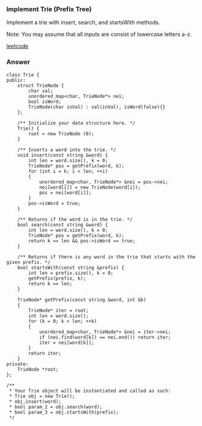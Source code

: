 ### Implement Trie (Prefix Tree)
Implement a trie with insert, search, and startsWith methods.

Note:
You may assume that all inputs are consist of lowercase letters a-z.

[leetcode](https://leetcode.com/problems/implement-trie-prefix-tree/description/)

### Answer 

	class Trie {
	public:
	    struct TrieNode {
	        char val;
	        unordered_map<char, TrieNode*> nei;
	        bool isWord;
	        TrieNode(char inVal) : val(inVal), isWord(false){}
	    };
	    
	    /** Initialize your data structure here. */
	    Trie() {
	        root = new TrieNode (0);
	    }
	    
	    /** Inserts a word into the trie. */
	    void insert(const string &word) {
	        int len = word.size(), k = 0;
	        TrieNode* pos = getPrefix(word, k);
	        for (int i = k; i < len; ++i)
	        {
	            unordered_map<char, TrieNode*> &nei = pos->nei;
	            nei[word[i]] = new TrieNode(word[i]);
	            pos = nei[word[i]];
	        }
	        pos->isWord = true;
	    }
	    
	    /** Returns if the word is in the trie. */
	    bool search(const string &word) {
	        int len = word.size(), k = 0;
	        TrieNode* pos = getPrefix(word, k);
	        return k == len && pos->isWord == true;
	    }
	    
	    /** Returns if there is any word in the trie that starts with the given prefix. */
	    bool startsWith(const string &prefix) {
	        int len = prefix.size(), k = 0;
	        getPrefix(prefix, k);
	        return k == len;
	    }
	    
	    TrieNode* getPrefix(const string &word, int &k)
	    {
	        TrieNode* iter = root;
	        int len = word.size();
	        for (k = 0; k < len; ++k)
	        {
	            unordered_map<char, TrieNode*> &nei = iter->nei;
	            if (nei.find(word[k]) == nei.end()) return iter;
	            iter = nei[word[k]];
	        }
	        return iter;
	    }
	private:
	    TrieNode *root;
	};

	/**
	 * Your Trie object will be instantiated and called as such:
	 * Trie obj = new Trie();
	 * obj.insert(word);
	 * bool param_2 = obj.search(word);
	 * bool param_3 = obj.startsWith(prefix);
	 */
